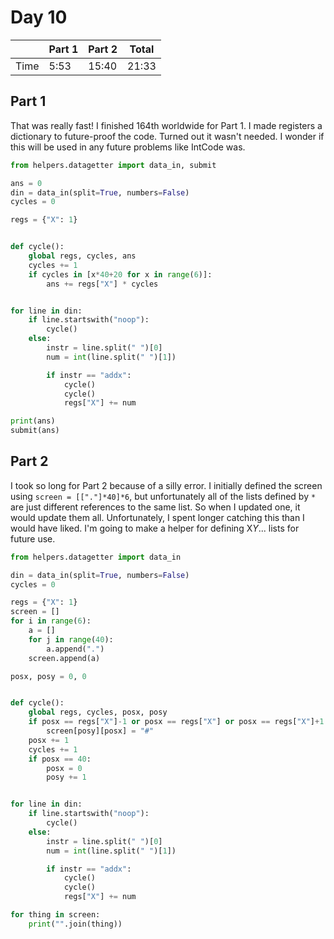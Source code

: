 # Day 10

| | Part 1 | Part 2 | Total |
|---|---|---|---|
|Time|5:53|15:40|21:33|

## Part 1

That was really fast! I finished 164th worldwide for Part 1. I made registers a dictionary to future-proof the code. Turned out it wasn't needed. I wonder if this will be used in any future problems like IntCode was.

```python
from helpers.datagetter import data_in, submit

ans = 0
din = data_in(split=True, numbers=False)
cycles = 0

regs = {"X": 1}


def cycle():
    global regs, cycles, ans
    cycles += 1
    if cycles in [x*40+20 for x in range(6)]:
        ans += regs["X"] * cycles


for line in din:
    if line.startswith("noop"):
        cycle()
    else:
        instr = line.split(" ")[0]
        num = int(line.split(" ")[1])

        if instr == "addx":
            cycle()
            cycle()
            regs["X"] += num

print(ans)
submit(ans)
```

## Part 2

I took so long for Part 2 because of a silly error. I initially defined the screen using `screen = [["."]*40]*6`, but unfortunately all of the lists defined by `*` are just different references to the same list. So when I updated one, it would update them all. Unfortunately, I spent longer catching this than I would have liked. I'm going to make a helper for defining X*Y*... lists for future use.

```python
from helpers.datagetter import data_in

din = data_in(split=True, numbers=False)
cycles = 0

regs = {"X": 1}
screen = []
for i in range(6):
    a = []
    for j in range(40):
        a.append(".")
    screen.append(a)

posx, posy = 0, 0


def cycle():
    global regs, cycles, posx, posy
    if posx == regs["X"]-1 or posx == regs["X"] or posx == regs["X"]+1:
        screen[posy][posx] = "#"
    posx += 1
    cycles += 1
    if posx == 40:
        posx = 0
        posy += 1


for line in din:
    if line.startswith("noop"):
        cycle()
    else:
        instr = line.split(" ")[0]
        num = int(line.split(" ")[1])

        if instr == "addx":
            cycle()
            cycle()
            regs["X"] += num

for thing in screen:
    print("".join(thing))
```
